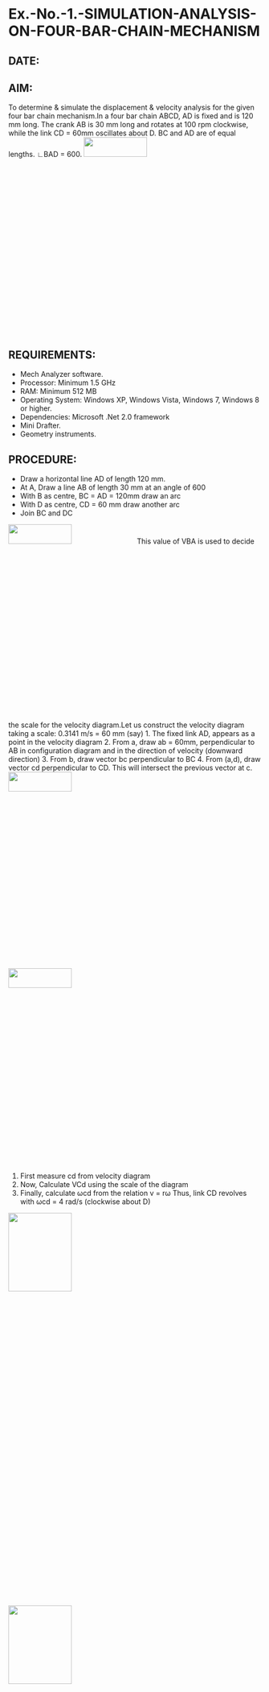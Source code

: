 # Ex.-No.-1.-SIMULATION-ANALYSIS-ON-FOUR-BAR-CHAIN-MECHANISM
## DATE: 
## AIM:
To determine & simulate the displacement & velocity analysis for the given four bar chain mechanism.In a four bar chain ABCD, AD is fixed and is 120 mm long. The crank AB is 30 mm long and rotates at 100 rpm clockwise, while the link CD = 60mm oscillates about D. BC and AD are of equal lengths. ∟BAD = 600.
<img height=10% width=50% src="https://github.com/Sellakumar1987/Ex.-No.-1.-SIMULATION-ANALYSIS-ON-FOUR-BAR-CHAIN-MECHANISM/assets/113594316/03952954-387e-4fd3-a1a0-a8dd4b82ae07">

## REQUIREMENTS:
- Mech Analyzer software.
- Processor: Minimum 1.5 GHz
- RAM: Minimum 512 MB
- Operating System: Windows XP, Windows Vista, Windows 7, Windows 8 or higher.
- Dependencies: Microsoft .Net 2.0 framework
- Mini Drafter.
- Geometry instruments.

## PROCEDURE:
- Draw a horizontal line AD of length 120 mm. 
- At A, Draw a line AB of length 30 mm at an angle of 600 
- With B as centre, BC = AD = 120mm draw an arc 
- With D as centre, CD = 60 mm draw another arc 
- Join BC and DC 

<img height=10% width=50% src="https://github.com/Sellakumar1987/Ex.-No.-1.-SIMULATION-ANALYSIS-ON-FOUR-BAR-CHAIN-MECHANISM/assets/113594316/a99fb530-e8df-49bf-9b2c-d537ff992534">
This value of VBA is used to decide the scale for the velocity diagram.Let us construct the velocity diagram taking a scale: 
0.3141 m/s = 60 mm (say) 
1. The fixed link AD, appears as a point in the velocity diagram 
2. From a, draw ab = 60mm, perpendicular to AB in configuration diagram and in the direction of velocity (downward direction) 
3. From b, draw vector bc perpendicular to BC
4. From (a,d), draw vector cd perpendicular to CD. This will intersect the previous vector at c.  

<img height=10% width=50% src="https://github.com/Sellakumar1987/Ex.-No.-1.-SIMULATION-ANALYSIS-ON-FOUR-BAR-CHAIN-MECHANISM/assets/113594316/76094ae8-a8af-48f3-b2c4-472ab800cc8e">

<img height=10% width=50% src="https://github.com/Sellakumar1987/Ex.-No.-1.-SIMULATION-ANALYSIS-ON-FOUR-BAR-CHAIN-MECHANISM/assets/113594316/cb44fabe-6e16-4550-a2ec-4ee0f4cb6774">

1. First measure cd from velocity diagram  
2. Now, Calculate VCd using the scale of the diagram 
3. Finally, calculate ωcd from the relation v = rω 
Thus, link CD revolves with ωcd = 4 rad/s (clockwise about D) 

<img height=20% width=50% src="https://github.com/Sellakumar1987/Ex.-No.-1.-SIMULATION-ANALYSIS-ON-FOUR-BAR-CHAIN-MECHANISM/assets/113594316/97627fa4-0d38-412c-8745-082bd7b85299">

<img height=20% width=50% src="https://github.com/Sellakumar1987/Ex.-No.-1.-SIMULATION-ANALYSIS-ON-FOUR-BAR-CHAIN-MECHANISM/assets/113594316/15f7e50d-486d-46d0-bed0-8f51b36e7396">

<img height=20% width=50% src="https://github.com/Sellakumar1987/Ex.-No.-1.-SIMULATION-ANALYSIS-ON-FOUR-BAR-CHAIN-MECHANISM/assets/113594316/b01469ff-cb80-4ca6-a6ef-ae521ee9b717">


## Output :
![Screenshot (73)](https://github.com/ROHITJAIND/Ex.-No.-1.-SIMULATION-ANALYSIS-ON-FOUR-BAR-CHAIN-MECHANISM/assets/118707073/e77ee8cb-87ba-4113-99e7-bb5c457b9c4e)


### Name: ROHIT JAIN D
### Register Number: 212222230120

## RESULT:
 ### Thus the displacement & velocity analysis for the given four bar chain mechanism is simulated.
